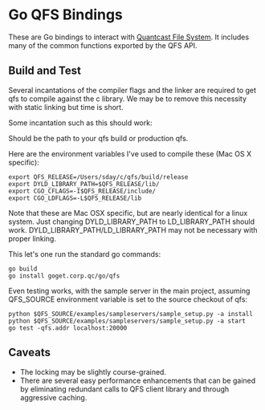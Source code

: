 # Go QFS Bindings

These are Go bindings to interact with [Quantcast File System](https://github.com/quantcast/qfs).
It includes many of the common functions exported by the QFS API.

## Build and Test

Several incantations of the compiler flags and the linker are required to get
qfs to compile against the c library. We may be to remove this necessity with
static linking but time is short.

Some incantation such as this should work:

Should be the path to your qfs build or production qfs.

Here are the environment variables I've used to compile these (Mac OS X specific):

    export QFS_RELEASE=/Users/sday/c/qfs/build/release
    export DYLD_LIBRARY_PATH=$QFS_RELEASE/lib/
    export CGO_CFLAGS=-I$QFS_RELEASE/include/
    export CGO_LDFLAGS=-L$QFS_RELEASE/lib

Note that these are Mac OSX specific, but are nearly identical for a linux
system. Just changing DYLD_LIBRARY_PATH to LD_LIBRARY_PATH should work.
DYLD_LIBRARY_PATH/LD_LIBRARY_PATH may not be necessary with proper linking.

This let's one run the standard go commands:

    go build
    go install goget.corp.qc/go/qfs

Even testing works, with the sample server in the main project, assuming
QFS_SOURCE environment variable is set to the source checkout of qfs:

    python $QFS_SOURCE/examples/sampleservers/sample_setup.py -a install
    python $QFS_SOURCE/examples/sampleservers/sample_setup.py -a start
    go test -qfs.addr localhost:20000

## Caveats

- The locking may be slightly course-grained.
- There are several easy performance enhancements that can be gained by
  eliminating redundant calls to QFS client library and through aggressive
  caching.

